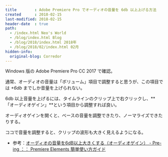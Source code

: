 ```yaml
---
title        : Adobe Premiere Pro でオーディオの音量を 6db 以上上げる方法
created      : 2018-02-15
last-modified: 2018-02-15
header-date  : true
path:
  - /index.html Neo's World
  - /blog/index.html Blog
  - /blog/2018/index.html 2018年
  - /blog/2018/02/index.html 02月
hidden-info:
  original-blog: Corredor
---
```


Windows 版の Adobe Premiere Pro CC 2017 で確認。

通常、オーディオの音量は「ボリューム」項目で調整すると思うが、この項目では _+6db_ までしか音量を上げられない。

6db 以上音量を上げるには、タイムラインのクリップ上で右クリックし、**「オーディオゲイン」**という項目から調整すれば良い。

オーディオゲインを開くと、ベースの音量を調整できたり、ノーマライズできたりする。

ココで音量を調整すると、クリップの波形も大きく見えるようになる。

- 参考：[オーディオの音量を6dB以上大きくする（オーディオゲイン） - Pre-ing ：： Premiere Elements 簡単使い方ガイド](http://pre-ing.sachi-web.com/middle003.shtml)
